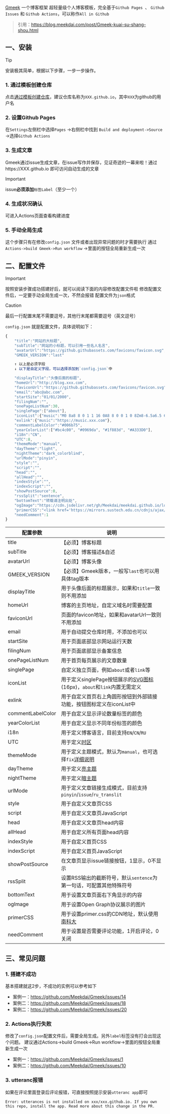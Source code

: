 [Gmeek](https://github.com/Meekdai/Gmeek) 一个博客框架
超轻量级个人博客模板，完全基于`Github Pages `、 `Github Issues` 和 `Github Actions`，可以称作`All in Github`
> 引用：https://blog.meekdai.com/post/Gmeek-kuai-su-shang-shou.html


## 一、安装
> [!TIP]
> 安装极其简单，根据以下步骤，一步一步操作。

### 1. 通过模板创建仓库
点击[通过模板创建仓库](https://github.com/new?template_name=Gmeek-template&template_owner=Meekdai)，建议仓库名称为`XXX.github.io`，其中`XXX`为github的用户名

### 2. 设置Github Pages
在`Settings`左侧栏中选择`Pages`  ->右侧栏中找到 `Build and deployment->Source` ->选择`Github Actions`

### 3. 生成文章
Gmeek通过issue生成文章，在issue写作并保存，见证奇迹的一幕来啦！通过https://XXX.github.io 即可访问自动生成的文章
> [!IMPORTANT]
> issue**必须添加**`标签Label`（至少一个）

### 4. 生成状况确认
可进入Actions页面查看构建进度

### 5. 手动全局生成
这个步骤只有在修改`config.json` 文件或者出现异常问题的时才需要执行
通过` Actions->build Gmeek->Run workflow` ->里面的按钮全局重新生成一次


## 二、配置文件
> [!IMPORTANT]
> 按照安装步骤成功搭建好后，就可以阅读下面的内容修改配置文件啦
> 修改配置文件后，一定要手动全局生成一次，不然会报错
> 配置文件为`json`格式

> [!CAUTION]
> 最后一行配置末尾不需要逗号，其他行末尾都需要逗号（英文逗号）

`config.json` 就是配置文件，具体说明如下：
```javascript
{
    "title":"网站的大标题",
    "subTitle":"网站的小标题，可以引用一些名人名言",
    "avatarUrl":"https://github.githubassets.com/favicons/favicon.svg",
    "GMEEK_VERSION":"last"

    ↑ 以上是必须字段
    ↓ 以下是自定义字段，可以选择添加到`config.json`中

    "displayTitle":"头像后面的标题",
    "homeUrl":"http://blog.xxx.com",
    "faviconUrl":"https://github.githubassets.com/favicons/favicon.svg",
    "email":"abc@abc.com",
    "startSite":"01/01/2000",
    "filingNum":"",
    "onePageListNum":30,
    "singlePage":["about"],
    "iconList":{"music":"M0 8a8 8 0 1 1 16 0A8 8 0 0 1 0 8Zm8-6.5a6.5 6.5 0 1 0 0 13 6.5 6.5 0 0 0 0-13Z"},
    "exlink":{"music":"https://music.xxx.com"},
    "commentLabelColor":"#006b75",
    "yearColorList":["#bc4c00", "#0969da", "#1f883d", "#A333D0"],
    "i18n":"CN",
    "UTC":8,
    "themeMode":"manual",
    "dayTheme":"light",
    "nightTheme":"dark_colorblind",
    "urlMode":"pinyin",
    "style":"",
    "script":"",
    "head":"",
    "allHead":"",
    "indexStyle":"",
    "indexScript":"",
    "showPostSource":0,
    "rssSplit":"sentence",
    "bottomText":"转载请注明出处",
    "ogImage":"https://cdn.jsdelivr.net/gh/Meekdai/meekdai.github.io/logo64.jpg",
    "primerCSS":"<link href='https://mirrors.sustech.edu.cn/cdnjs/ajax/libs/Primer/21.0.7/primer.css' rel='stylesheet' />",
    "needComment":1
}
```



| **配置参数** | **说明** | 
|---|---|
| title | 【必须】博客标题 |
| subTitle | 【必须】博客描述&自述 |
| avatarUrl | 【必须】博客头像 |
| GMEEK_VERSION | 【必须】Gmeek版本，一般写`last`也可以用具体tag版本 |
| displayTitle | 用于头像后面的标题展示，如果和`title`一致则不用添加 |
| homeUrl | 博客的主页地址，自定义域名时需要配置 |
| faviconUrl | 页面的favicon地址，如果和avatarUrl一致则不用添加 |
| email | 用于自动提交仓库时用，不添加也可以 |
| startSite | 用于页面底部显示网站运行天数 |
| filingNum | 用于页面底部显示备案信息 |
| onePageListNum | 用于首页每页展示的文章数量 |
| singlePage | 自定义独立页面，例如`about`或者`link`等 |
| iconList | 用于定义singlePage按钮展示的[SVG图标](https://primer.style/foundations/icons/#16px) (16px)，`about`和`link`内置无需定义 |
| exlink | 用于自定义首页右上角圆形按钮到外部链接功能，按钮图标定义在iconList中 |
| commentLabelColor | 用于自定义显示评论数量标签的颜色 |
| yearColorList | 用于自定义显示不同年份标签的颜色 |
| i18n | 用于定义博客语言，目前支持`EN`/`CN`/`RU` |
| UTC | 用于定义[时区](https://en.wikipedia.org/wiki/List_of_UTC_offsets) |
| themeMode| 用于定义主题模式，默认为`manual`，也可选择`fix`[详细说明](https://blog.meekdai.com/post/%E3%80%90Gmeek-jin-jie-%E3%80%91-liang-an-zhu-ti-pei-zhi-fang-shi.html) |
| dayTheme | 用于定义[亮主题](https://github.com/settings/appearance) |
| nightTheme | 用于定义[暗主题](https://github.com/settings/appearance) |
| urlMode | 用于定义文章链接生成模式，目前支持`pinyin`/`issue`/`ru_translit` |
| style | 用于自定义文章页CSS |
| script | 用于自定义文章页JavaScript |
| head | 用于自定义文章页head内容 |
| allHead | 用于自定义所有页面head内容 |
| indexStyle | 用于自定义首页CSS |
| indexScript | 用于自定义首页JavaScript |
| showPostSource | 在文章页显示issue链接按钮，1显示，0不显示 |
| rssSplit | 设置RSS输出的截断符号，默认`sentence`为第一句话，可配置其他特殊符号 |
| bottomText | 用于设置文章页面右下角显示的内容 |
| ogImage | 用于设置Open Graph协议展示的图片 |
| primerCSS | 用于设置primer.css的CDN地址，默认使用[南科大](https://mirrors.sustech.edu.cn/cdnjs/ajax/libs/Primer/21.0.7/primer.css) |
| needComment | 用于设置是否需要评论功能，1开启评论，0关闭 |


## 三、常见问题
### 1. 搭建不成功
基本搭建就这2步，不成功的实例可以参考如下
- 案例一：https://github.com/Meekdai/Gmeek/issues/14 
- 案例二：https://github.com/Meekdai/Gmeek/issues/18
- 案例二：https://github.com/Meekdai/Gmeek/issues/20

### 2. Actions执行失败
修改了`config.json`配置文件后，需要全局生成。另外`label`标签没有打会出现这个问题。
建议通过Actions->build Gmeek->Run workflow->里面的按钮全局重新生成一次
- 案例一：https://github.com/Meekdai/Gmeek/issues/1
- 案例二：https://github.com/Meekdai/Gmeek/issues/10

### 3. utteranc报错
如果在评论里面登录后评论报错，可直接按照提示安装`utteranc app`即可
```
Error: utterances is not installed on xxx/xxx.github.io. If you own this repo, install the app. Read more about this change in the PR.
```

